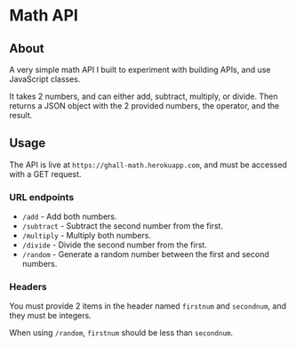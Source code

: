 # Math API

## About

A very simple math API I built to experiment with building APIs, and use JavaScript classes.

It takes 2 numbers, and can either add, subtract, multiply, or divide. Then returns a JSON object with the 2 provided numbers, the operator, and the result.

## Usage

The API is live at `https://ghall-math.herokuapp.com`, and must be accessed with a GET request.

### URL endpoints

- `/add` - Add both numbers.
- `/subtract` - Subtract the second number from the first.
- `/multiply` - Multiply both numbers.
- `/divide` - Divide the second number from the first.
- `/random` - Generate a random number between the first and second numbers.

### Headers

You must provide 2 items in the header named `firstnum` and `secondnum`, and they must be integers.

When using `/random`, `firstnum` should be less than `secondnum`.
